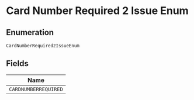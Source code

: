 
# Card Number Required 2 Issue Enum

## Enumeration

`CardNumberRequired2IssueEnum`

## Fields

| Name |
|  --- |
| `CARDNUMBERREQUIRED` |

